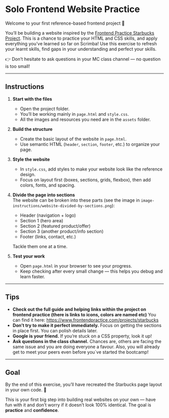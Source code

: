 # Solo Frontend Website Practice  

Welcome to your first reference-based frontend project 🎉  

You’ll be building a website inspired by the [Frontend Practice Starbucks Project](https://www.frontendpractice.com/projects/starbucks). This is a chance to practice your HTML and CSS skills, and apply everything you’ve learned so far on Scrimba! Use this exercise to refresh your learnt skills, find gaps in your understanding and perfect your skills.

👉 Don’t hesitate to ask questions in your MC class channel — no question is too small!  

---

## Instructions  

1. **Start with the files**  
   - Open the project folder.  
   - You’ll be working mainly in `page.html` and `style.css`.  
   - All the images and resources you need are in the `assets` folder.  

2. **Build the structure**  
   - Create the basic layout of the website in `page.html`.  
   - Use semantic HTML (`header`, `section`, `footer`, etc.) to organize your page.  

3. **Style the website**  
   - In `style.css`, add styles to make your website look like the reference design.  
   - Focus on layout first (boxes, sections, grids, flexbox), then add colors, fonts, and spacing.  

4. **Divide the page into sections**  
   The website can be broken into these parts (see the image in `image-instructions/website-divided-by-sections.png`):  
   - Header (navigation + logo)  
   - Section 1 (hero area)  
   - Section 2 (featured product/offer)  
   - Section 3 (another product/info section)  
   - Footer (links, contact, etc.)  

   Tackle them one at a time.  

5. **Test your work**  
   - Open `page.html` in your browser to see your progress.  
   - Keep checking after every small change — this helps you debug and learn faster.  

---

## Tips  

- **Check out the full guide and helping links within the project on frontend practice (there is links to icons, colors are named etc)** You can find it here: https://www.frontendpractice.com/projects/starbucks
- **Don’t try to make it perfect immediately.** Focus on getting the sections in place first. You can polish details later.  
- **Google is your friend.** If you’re stuck on a CSS property, look it up!  
- **Ask questions in the class channel.** Chances are, others are facing the same issue and you are doing everyone a favour. Also, you will already get to meet your peers even before you`ve started the bootcamp!  

---

## Goal  

By the end of this exercise, you’ll have recreated the Starbucks page layout in your own code. 🎯  

This is your first big step into building real websites on your own — have fun with it and don’t worry if it doesn’t look 100% identical. The goal is **practice** and **confidence**.  
